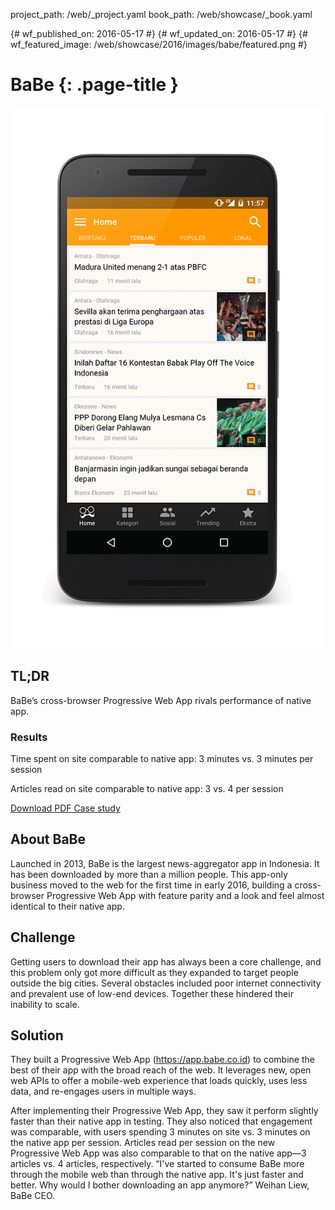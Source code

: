 project_path: /web/_project.yaml
book_path: /web/showcase/_book.yaml

{# wf_published_on: 2016-05-17 #}
{# wf_updated_on: 2016-05-17 #}
{# wf_featured_image: /web/showcase/2016/images/babe/featured.png #}

# BaBe {: .page-title }

<img src="images/babe/babe_framed.gif" class="attempt-right">

## TL;DR

BaBe’s cross-browser Progressive Web App rivals performance of native app.

### Results

<span class="compare-yes"></span> Time spent on site comparable to native
app: 3 minutes vs. 3 minutes per session

<span class="compare-yes"></span> Articles read on site comparable to native
app: 3 vs. 4 per session

<a class="button button-primary" href="pdfs/babe.pdf">
  Download PDF Case study
</a>

## About BaBe

Launched in 2013, BaBe is the largest news-aggregator app in Indonesia. It
has been downloaded by more than a million people. This app-only business
moved to the web for the first time in early 2016, building a cross-browser
Progressive Web App with feature parity and a look and feel almost identical
to their native app.

## Challenge

Getting users to download their app has always been a core challenge, and this
problem only got more difficult as they expanded to target people outside the
big cities. Several obstacles included poor internet connectivity and prevalent
use of low-end devices. Together these hindered their inability to scale.

## Solution

They built a Progressive Web App (https://app.babe.co.id) to combine the best
of their app with the broad reach of the web. It leverages new, open web APIs
to offer a mobile-web experience that loads quickly, uses less data, and
re-engages users in multiple ways. 

After implementing their Progressive Web App, they saw it perform slightly
faster than their native app in testing. They also noticed that engagement was
comparable, with users spending 3 minutes on site vs. 3 minutes on the native
app per session. Articles read per session on the new Progressive Web App was
also comparable to that on the native app—3 articles vs. 4 articles,
respectively. “I've started to consume BaBe more through the mobile web than
through the native app. It's just faster and better. Why would I bother
downloading an app anymore?” Weihan Liew, BaBe CEO.

